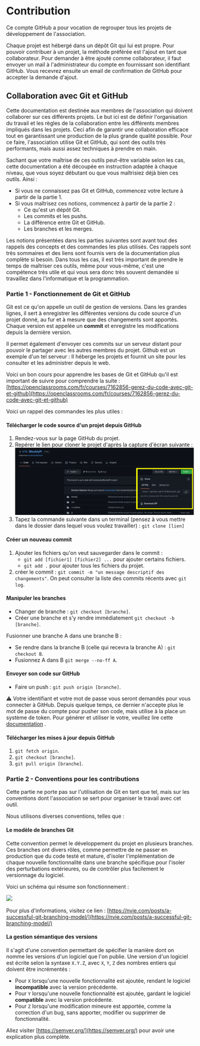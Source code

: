 # Contribution

Ce compte GitHub a pour vocation de regrouper tous les projets de développement de l'association.

Chaque projet est hébergé dans un dépôt Git qui lui est propre. Pour pouvoir contribuer à un projet, la méthode préférée
est l'ajout en tant que collaborateur. Pour demander à être ajouté comme collaborateur, il faut envoyer un mail à
l'administrateur du compte en fournissant son identifiant GitHub. Vous recevrez ensuite un email de confirmation de
GitHub pour accepter la demande d'ajout.

## Collaboration avec Git et GitHub

Cette documentation est destinée aux membres de l'association qui doivent collaborer sur ces différents projets. Le but
ici est de définir l'organisation du travail et les règles de la collaboration entre les différents membres impliqués
dans les projets. Ceci afin de garantir une collaboration efficace tout en garantissant une production de la plus grande
qualité possible. Pour ce faire, l'association utilise Git et GitHub, qui sont des outils très performants, mais aussi
assez techniques à prendre en main.

Sachant que votre maîtrise de ces outils peut-être variable selon les cas, cette documentation a été découpée en
instruction adaptée à chaque niveau, que vous soyez débutant ou que vous maîtrisiez déjà bien ces outils. Ainsi :

- Si vous ne connaissez pas Git et GitHub, commencez votre lecture à partir de la partie 1.
- Si vous maîtrisez ces notions, commencez à partir de la partie 2 :
    - Ce qu'est un dépôt Git.
    - Les commits et les pushs.
    - La différence entre Git et GitHub.
    - Les branches et les merges.

Les notions présentées dans les parties suivantes sont avant tout des rappels des concepts et des commandes les plus
utilisés. Ces rappels sont très sommaires et des liens sont fournis vers de la documentation plus complète si besoin.
Dans tous les cas, il est très important de prendre le temps de maîtriser ces outils, même pour vous-même, c'est une
compétence très utile et qui vous sera donc très souvent demandée si travaillez dans l'informatique et la programmation.

### Partie 1 - Fonctionnement de Git et GitHub

Git est ce qu'on appelle un outil de gestion de versions. Dans les grandes lignes, il sert à enregistrer les différentes
versions du code source d'un projet donné, au fur et à mesure que des changements sont apportés. Chaque version est
appelée un **commit** et enregistre les modifications depuis la dernière version.

Il permet également d'envoyer ces commits sur un serveur distant pour pouvoir le partager avec les autres membres du
projet. Github est un exemple d'un tel serveur : Il héberge les projets et fournit un site pour les consulter et
les administrer depuis le web.

Voici un bon cours pour apprendre les bases de Git et GitHub qu'il est important de suivre pour comprendre la
suite : [https://openclassrooms.com/fr/courses/7162856-gerez-du-code-avec-git-et-github](https://openclassrooms.com/fr/courses/7162856-gerez-du-code-avec-git-et-github)

Voici un rappel des commandes les plus utiles :

#### Télécharger le code source d'un projet depuis GitHub

1. Rendez-vous sur la page GitHub du projet.
2. Repérer le lien pour cloner le projet d'après la capture d'écran
   suivante : ![](res/contribution%20-%20git%20clone.png)
3. Tapez la commande suivante dans un terminal (pensez à vous mettre dans le dossier dans lequel vous voulez
   travailler) : `git clone [lien]`

#### Créer un nouveau commit

1. Ajouter les fichiers qu'on veut sauvegarder dans le commit :
    - `git add [fichier1] [fichier2] ...` pour ajouter certains fichiers.
    - `git add .` pour ajouter tous les fichiers du projet.
2. créer le commit : `git commit -m "un message descriptif des changements"`. On peut consulter la liste des commits
   récents avec `git log`.

#### Manipuler les branches

- Changer de branche : `git checkout [branche]`.
- Créer une branche et s'y rendre immédiatement `git checkout -b [branche]`.

Fusionner une branche A dans une branche B :

- Se rendre dans la branche B (celle qui recevra la branche A) : `git checkout B`.
- Fusionnez A dans B `git merge --no-ff A`.

#### Envoyer son code sur GitHub

- Faire un push : `git push origin [branche]`.

⚠ Votre identifiant et votre mot de passe vous seront demandés pour vous connecter à GitHub. Depuis quelque temps, ce
dernier n'accepte plus le mot de passe du compte pour pusher son code, mais utilise à la place un système de token. Pour
générer et utiliser le votre, veuillez lire
cette [documentation](https://docs.github.com/en/authentication/keeping-your-account-and-data-secure/creating-a-personal-access-token)
.

#### Télécharger les mises à jour depuis GitHub

1. `git fetch origin`.
2. `git checkout [branche]`.
3. `git pull origin [branche]`.

### Partie 2 - Conventions pour les contributions

Cette partie ne porte pas sur l'utilisation de Git en tant que tel, mais sur les conventions dont l'association se sert
pour organiser le travail avec cet outil.

Nous utilisons diverses conventions, telles que :

#### Le modèle de branches Git

Cette convention permet le développement du projet en plusieurs branches. Ces branches ont divers rôles, comme permettre
de ne passer en production que du code testé et mature, d'isoler l'implémentation de chaque nouvelle fonctionnalité dans
une branche spécifique pour l'isoler des perturbations extérieures, ou de contrôler plus facilement le versionnage du
logiciel.

Voici un schéma qui résume son fonctionnement :

![](res/contribution%20-%20modèle%20de%20brances%20git.png)

Pour plus d'informations, visitez ce
lien : [https://nvie.com/posts/a-successful-git-branching-model/](https://nvie.com/posts/a-successful-git-branching-model/)

#### La gestion sémantique des versions

Il s'agit d'une convention permettant de spécifier la manière dont on nomme les versions d'un logiciel que l'on publie.
Une version d'un logiciel est écrite selon la syntaxe `X.Y.Z`, avec `X`, `Y`, `Z` des nombres entiers qui doivent être
incrémentés :

- Pour `X` lorsqu'une nouvelle fonctionnalité est ajoutée, rendant le logiciel **incompatible** avec la version
  précédente.
- Pour `Y` lorsqu'une nouvelle fonctionnalité est ajoutée, gardant le logiciel **compatible** avec la version
  précédente.
- Pour `Z` lorsqu'une modification mineure est apportée, comme la correction d'un bug, sans apporter, modifier ou
  supprimer de fonctionnalité.

Allez visiter [https://semver.org/](https://semver.org/) pour avoir une explication plus complète.
